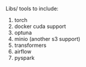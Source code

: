 Libs/ tools to include:

1) torch
2) docker cuda support
3) optuna
4) minio (another s3 support)
5) transformers
6) airflow
7) pyspark